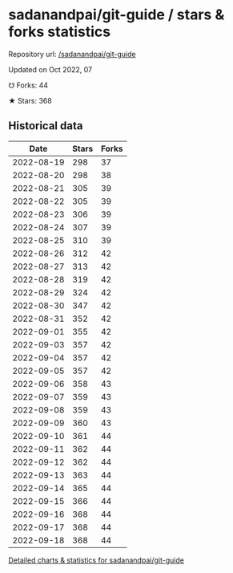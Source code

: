 # sadanandpai/git-guide / stars & forks statistics

Repository url: [/sadanandpai/git-guide](https://github.com/sadanandpai/git-guide)

Updated on Oct 2022, 07

☋ Forks: 44

★ Stars: 368

## Historical data
| Date | Stars | Forks |
|------|-------|-------|
| 2022-08-19 | 298 | 37 | 
| 2022-08-20 | 298 | 38 | 
| 2022-08-21 | 305 | 39 | 
| 2022-08-22 | 305 | 39 | 
| 2022-08-23 | 306 | 39 | 
| 2022-08-24 | 307 | 39 | 
| 2022-08-25 | 310 | 39 | 
| 2022-08-26 | 312 | 42 | 
| 2022-08-27 | 313 | 42 | 
| 2022-08-28 | 319 | 42 | 
| 2022-08-29 | 324 | 42 | 
| 2022-08-30 | 347 | 42 | 
| 2022-08-31 | 352 | 42 | 
| 2022-09-01 | 355 | 42 | 
| 2022-09-03 | 357 | 42 | 
| 2022-09-04 | 357 | 42 | 
| 2022-09-05 | 357 | 42 | 
| 2022-09-06 | 358 | 43 | 
| 2022-09-07 | 359 | 43 | 
| 2022-09-08 | 359 | 43 | 
| 2022-09-09 | 360 | 43 | 
| 2022-09-10 | 361 | 44 | 
| 2022-09-11 | 362 | 44 | 
| 2022-09-12 | 362 | 44 | 
| 2022-09-13 | 363 | 44 | 
| 2022-09-14 | 365 | 44 | 
| 2022-09-15 | 366 | 44 | 
| 2022-09-16 | 368 | 44 | 
| 2022-09-17 | 368 | 44 | 
| 2022-09-18 | 368 | 44 | 


[Detailed charts & statistics for sadanandpai/git-guide](https://reviewgithub.com/rep/sadanandpai/git-guide)
